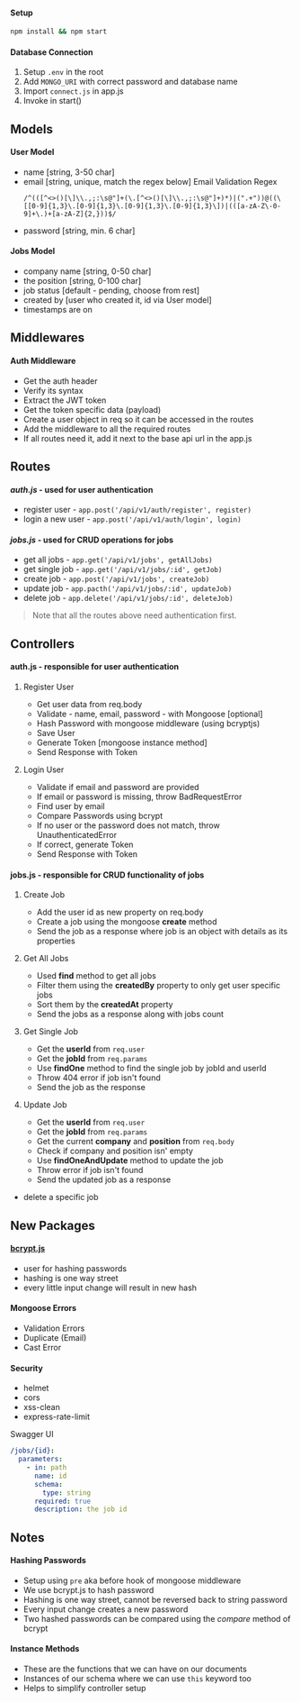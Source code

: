 #### Setup

```bash
npm install && npm start
```

#### Database Connection

1. Setup `.env` in the root
2. Add `MONGO_URI` with correct password and database name
3. Import `connect.js` in app.js
4. Invoke in start()

## Models

#### User Model

- name [string, 3-50 char]
- email [string, unique, match the regex below]
  Email Validation Regex
  ```regex
  /^(([^<>()[\]\\.,;:\s@"]+(\.[^<>()[\]\\.,;:\s@"]+)*)|(".+"))@((\[[0-9]{1,3}\.[0-9]{1,3}\.[0-9]{1,3}\.[0-9]{1,3}\])|(([a-zA-Z\-0-9]+\.)+[a-zA-Z]{2,}))$/
  ```
- password [string, min. 6 char]

#### Jobs Model

- company name [string, 0-50 char]
- the position [string, 0-100 char]
- job status [default - pending, choose from rest]
- created by [user who created it, id via User model]
- timestamps are on

## Middlewares

#### Auth Middleware

- Get the auth header
- Verify its syntax
- Extract the JWT token
- Get the token specific data (payload)
- Create a user object in req so it can be accessed in the routes
- Add the middleware to all the required routes
- If all routes need it, add it next to the base api url in the app.js

## Routes

#### _auth.js_ - used for user authentication

- register user - `app.post('/api/v1/auth/register', register)`
- login a new user - `app.post('/api/v1/auth/login', login)`

#### _jobs.js_ - used for CRUD operations for jobs

- get all jobs - `app.get('/api/v1/jobs', getAllJobs)`
- get single job - `app.get('/api/v1/jobs/:id', getJob)`
- create job - `app.post('/api/v1/jobs', createJob)`
- update job - `app.pacth('/api/v1/jobs/:id', updateJob)`
- delete job - `app.delete('/api/v1/jobs/:id', deleteJob)`

> Note that all the routes above need authentication first.

## Controllers

#### **auth.js** - responsible for user authentication

1. Register User

   - Get user data from req.body
   - Validate - name, email, password - with Mongoose [optional]
   - Hash Password with mongoose middleware (using bcryptjs)
   - Save User
   - Generate Token [mongoose instance method]
   - Send Response with Token

2. Login User
   - Validate if email and password are provided
   - If email or password is missing, throw BadRequestError
   - Find user by email
   - Compare Passwords using bcrypt
   - If no user or the password does not match, throw UnauthenticatedError
   - If correct, generate Token
   - Send Response with Token

#### **jobs.js** - responsible for CRUD functionality of jobs

1. Create Job

   - Add the user id as new property on req.body
   - Create a job using the mongoose **create** method
   - Send the job as a response where job is an object with details as its properties

2. Get All Jobs

   - Used **find** method to get all jobs
   - Filter them using the **createdBy** property to only get user specific jobs
   - Sort them by the **createdAt** property
   - Send the jobs as a response along with jobs count

3. Get Single Job

   - Get the **userId** from `req.user`
   - Get the **jobId** from `req.params`
   - Use **findOne** method to find the single job by jobId and userId
   - Throw 404 error if job isn't found
   - Send the job as the response

4. Update Job

   - Get the **userId** from `req.user`
   - Get the **jobId** from `req.params`
   - Get the current **company** and **position** from `req.body`
   - Check if company and position isn' empty
   - Use **findOneAndUpdate** method to update the job
   - Throw error if job isn't found
   - Send the updated job as a response

- delete a specific job

## New Packages

#### [bcrypt.js](https://github.com/dcodeIO/bcrypt.js#readme)

- user for hashing passwords
- hashing is one way street
- every little input change will result in new hash

#### Mongoose Errors

- Validation Errors
- Duplicate (Email)
- Cast Error

#### Security

- helmet
- cors
- xss-clean
- express-rate-limit

Swagger UI

```yaml
/jobs/{id}:
  parameters:
    - in: path
      name: id
      schema:
        type: string
      required: true
      description: the job id
```

## Notes

#### Hashing Passwords

- Setup using `pre` aka before hook of mongoose middleware
- We use bcrypt.js to hash password
- Hashing is one way street, cannot be reversed back to string password
- Every input change creates a new password
- Two hashed passwords can be compared using the _compare_ method of bcrypt

#### Instance Methods

- These are the functions that we can have on our documents
- Instances of our schema where we can use `this` keyword too
- Helps to simplify controller setup
